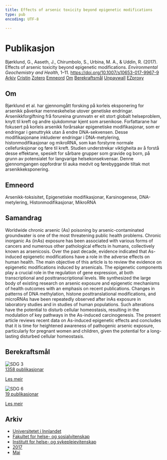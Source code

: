 ```yaml
---
title: Effects of arsenic toxicity beyond epigenetic modifications
type: pub
encoding: UTF-8

---
```

<h1>Publikasjon</h1>
<article id="csl-bib-container-IG9UBFEZ" class="csl-bib-container">
  <div class="csl-bib-body"> <div class="csl-entry">Bjørklund, G., Aaseth, J., Chirumbolo, S., Urbina, M. A., &#38; Uddin, R. (2017). Effects of arsenic toxicity beyond epigenetic modifications. <i>Environmental Geochemistry and Health</i>, 1–11. <a href="https://doi.org/10.1007/s10653-017-9967-9">https://doi.org/10.1007/s10653-017-9967-9</a></div> </div>
  <div class="csl-bib-buttons">
    <a href="#taxonomy-article-IG9UBFEZ" alt="archive" class="csl-bib-button">Arkiv</a>
    <a href="https://app.cristin.no/results/show.jsf?id=1471619" alt="Cristin" class="csl-bib-button">Cristin</a>
    <a href="http://zotero.org/groups/5881554/items/IG9UBFEZ" alt="Zotero" class="csl-bib-button">Zotero</a>
    <a href="#keywords-article-IG9UBFEZ" alt="keywords" class="csl-bib-button">Emneord</a>
    <a href="#about-article-IG9UBFEZ" alt="about_pub" class="csl-bib-button">Om</a>
    <a href="#sdg-article-IG9UBFEZ" alt="sdg" class="csl-bib-button">Berekraftsmål</a>
    <a href="https://doi.org/10.1007/s10653-017-9967-9" alt="Unpaywall" class="csl-bib-button">Unpaywall</a>
    <a href="https://doi.org/10.1007/s10653-017-9967-9" alt="EZproxy" class="csl-bib-button">EZproxy</a>
  </div>
  <div id="csl-bib-meta-container-IG9UBFEZ"></div>
</article>
<div id="csl-bib-meta-IG9UBFEZ" class="csl-bib-meta">
  <article id="about-article-IG9UBFEZ" class="about_pub-article">
    <h1>Om</h1>
    Bjørklund et al. har gjennomgått forsking på korleis eksponering for arsenikk påverkar menneskehelse utover genetiske endringar. Arsenikkforgiftning frå forureina grunnvatn er eit stort globalt helseproblem, knytt til kreft og andre sjukdommar kjent som arsenikose. Forfattarane har fokusert på korleis arsenikk forårsakar epigenetiske modifikasjonar, som er endringar i genuttrykk utan å endre DNA-sekvensen. Desse modifikasjonane inkluderer endringar i DNA-metylering, histonmodifikasjonar og mikroRNA, som kan forstyrre normale cellefunksjonar og føre til kreft. Studien understrekar viktigheita av å forstå desse effektane, spesielt for sårbare grupper som gravide og born, på grunn av potensialet for langvarige helsekonsekvensar. Denne gjennomgangen oppfordrar til auka medvit og førebyggande tiltak mot arsenikkeksponering.
  </article>
  <article id="keywords-article-IG9UBFEZ" class="keywords-article">
    <h1>Emneord</h1>
    Arsenikk-toksisitet, Epigenetiske modifikasjonar, Karsinogenese, DNA-metylering, Histonmodifikasjonar, MikroRNA
  </article>
  <article id="abstract-article-IG9UBFEZ" class="abstract-article">
    <h1>Samandrag</h1>
    Worldwide chronic arsenic (As) poisoning by arsenic-contaminated groundwater is one of the most threatening public health problems. Chronic inorganic As (inAs) exposure has been associated with various forms of cancers and numerous other pathological effects in humans, collectively known as arsenicosis. Over the past decade, evidence indicated that As-induced epigenetic modifications have a role in the adverse effects on human health. The main objective of this article is to review the evidence on epigenetic modifications induced by arsenicals. The epigenetic components play a crucial role in the regulation of gene expression, at both transcriptional and posttranscriptional levels. We synthesized the large body of existing research on arsenic exposure and epigenetic mechanisms of health outcomes with an emphasis on recent publications. Changes in patterns of DNA methylation, histone posttranslational modifications, and microRNAs have been repeatedly observed after inAs exposure in laboratory studies and in studies of human populations. Such alterations have the potential to disturb cellular homeostasis, resulting in the modulation of key pathways in the As-induced carcinogenesis. The present article reviews recent data on As-induced epigenetic effects and concludes that it is time for heightened awareness of pathogenic arsenic exposure, particularly for pregnant women and children, given the potential for a long-lasting disturbed cellular homeostasis.
  </article>
  <article id="sdg-article-IG9UBFEZ" class="sdg-article">
    <h1>Berekraftsmål</h1>
    <div class="sdg-container"><div id="sdg3" class="sdg">
        <img src="{{< params subfolder >}}images/sdg/sdg03_nn.png" class="image" alt="SDG 3">
        <div class="sdg-overlay">
          <a href="{{< params subfolder >}}nn/archive/?sdg=3#archive" class="sdg-publication-count"><span>1358</span> publikasjonar</a>
          <p><a href="https://fn.no/om-fn/fns-baerekraftsmaal/god-helse-og-livskvalitet?lang=nno-NO" class="sdg-read-more">Les meir</a></p>
        </div>
      </div> <div id="sdg6" class="sdg">
        <img src="{{< params subfolder >}}images/sdg/sdg06_nn.png" class="image" alt="SDG 6">
        <div class="sdg-overlay">
          <a href="{{< params subfolder >}}nn/archive/?sdg=6#archive" class="sdg-publication-count"><span>19</span> publikasjonar</a>
          <p><a href="https://fn.no/om-fn/fns-baerekraftsmaal/rent-vann-og-gode-sanitaerforhold?lang=nno-NO" class="sdg-read-more">Les meir</a></p>
        </div>
      </div></div>
  </article>
  <article id="taxonomy-article-IG9UBFEZ" class="taxonomy-article">
    <h1>Arkiv</h1>
    <ul>
      <li><a href="{{< params subfolder >}}nn/archive/?key=3DCRN523">Universitetet i Innlandet</a></li>
      <li><a href="{{< params subfolder >}}nn/archive/?key=IDKFS3MX">Fakultet for helse- og sosialvitenskap</a></li>
      <li><a href="{{< params subfolder >}}nn/archive/?key=GTV4ECMZ">Institutt for helse- og sykepleievitenskap</a></li>
      <li><a href="{{< params subfolder >}}nn/archive/?key=QV2QKSDS">2017</a></li>
      <li><a href="{{< params subfolder >}}nn/archive/?key=FDMJVLEC">Mai</a></li>
    </ul>
  </article>
</div>
